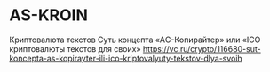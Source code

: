 # AS-KROIN
Криптовалюта текстов
Суть концепта «AС-Копирайтер» или «ICO криптовалюты текстов для своих»
https://vc.ru/crypto/116680-sut-koncepta-as-kopirayter-ili-ico-kriptovalyuty-tekstov-dlya-svoih
